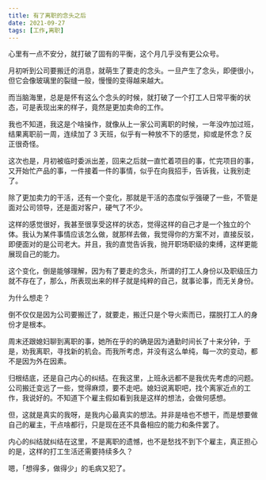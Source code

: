 ```yaml
---
title: 有了离职的念头之后
date: 2021-09-27
tags: [工作,离职]
---
```


心里有一点不安分，就打破了固有的平衡，这个月几乎没有更公众号。
<!-- more -->
月初听到公司要搬迁的消息，就萌生了要走的念头。一旦产生了念头，即便很小，但它会像玻璃里的裂缝一般，慢慢的变得越来越大。

而当脑海里，总是是怀有这么个念头的时候，就打破了一个打工人日常平衡的状态，可是表现出来的样子，竟然是更加卖命的工作。

我也不知道，我这是个啥操作，就像从上一家公司离职的时候，一年没咋加过班，结果离职前一周，连续加了 3 天班，似乎有一种放不下的感觉，抑或是怀念？反正很奇怪。

这次也是，月初被临时委派出差，回来之后就一直忙着项目的事，忙完项目的事，又开始忙产品的事，一件接着一件的事情，似乎在向我招手，告诉我，让我别走了。

除了更加卖力的干活，还有一个变化，那就是干活的态度似乎强硬了一些，不管是面对公司领导，还是面对客户，硬气了不少。

这样的感觉很好，我甚至很享受这样的状态，觉得这样的自己才是一个独立的个体。我认为某件事情应该怎么做，就那样去做，我觉得你的方案不对，直接反驳，即便面对的是公司老大。并且，我的直觉告诉我，抛开职场职级的束缚，这样更能展现自己的能力。

这个变化，倒是能够理解，因为有了要走的念头，所谓的打工人身份以及职级压力就不存在了，那么，所表现出来的样子就是纯粹的自己，就事论事，而无关身份。

为什么想走？

倒不仅仅是因为公司要搬迁了，就要走，搬迁只是个导火索而已，摆脱打工人的身份才是根本。

周末还跟媳妇聊到离职的事，她所在乎的的确是因为通勤时间长了十来分钟，于是，劝我离职，寻找新的机会。而我所考虑，并没有这么单纯，每一次的变动，都不是因为外在因素。

归根结底，还是自己内心的纠结。在我这里，上班永远都不是我优先考虑的问题。公司搬迁变远了一些，觉得麻烦，要不走吧。媳妇说离职吧，找个离家近点的工作，我说好的。不知道下个雇主假如看到我是这样的想法，会做何感想。

但，这就是真实的我呀，是我内心最真实的想法。并非是啥也不想干，而是想要做自己的雇主，干点啥都行，只是现在还不具备相应的能力和条件罢了。

内心的纠结就纠结在这里，不是离职的遗憾，也不是愁找不到下个雇主，真正担心的是，这样的打工生活还需要持续多久？

嗯，「想得多，做得少」的毛病又犯了。